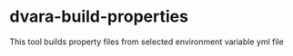 # dvara-build-properties
This tool builds property files from selected environment variable yml file
